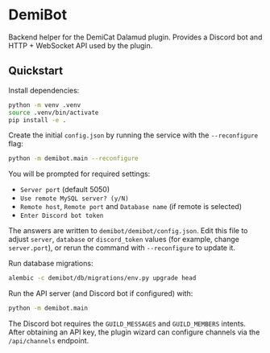 # DemiBot

Backend helper for the DemiCat Dalamud plugin. Provides a Discord bot and HTTP + WebSocket
API used by the plugin.

## Quickstart

Install dependencies:

```bash
python -m venv .venv
source .venv/bin/activate
pip install -e .
```

Create the initial `config.json` by running the service with the
`--reconfigure` flag:

```bash
python -m demibot.main --reconfigure
```

You will be prompted for required settings:

* `Server port` (default 5050)
* `Use remote MySQL server? (y/N)`
* `Remote host`, `Remote port` and `Database name` (if remote is selected)
* `Enter Discord bot token`

The answers are written to `demibot/demibot/config.json`. Edit this file to
adjust `server`, `database` or `discord_token` values (for example, change
`server.port`), or rerun the command with `--reconfigure` to update it.

Run database migrations:

```bash
alembic -c demibot/db/migrations/env.py upgrade head
```

Run the API server (and Discord bot if configured) with:

```bash
python -m demibot.main
```

The Discord bot requires the `GUILD_MESSAGES` and `GUILD_MEMBERS` intents.
After obtaining an API key, the plugin wizard can configure channels via
the `/api/channels` endpoint.
